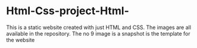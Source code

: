 # Html-Css-project-Html-
This is a static website created with just HTML and CSS. The images are all available in the repository. The no 9 image is a snapshot is the template for the website
